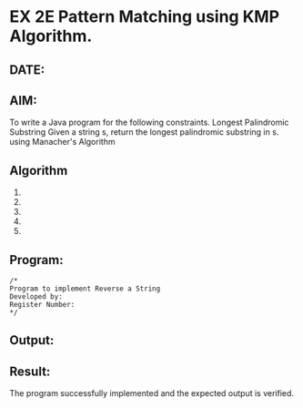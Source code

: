 
# EX 2E Pattern Matching using KMP Algorithm.
## DATE:
## AIM:
To write a Java program for the following constraints.
Longest Palindromic Substring
Given a string s, return the longest palindromic substring in s.
using Manacher's Algorithm

## Algorithm
1. 
2. 
3. 
4.  
5.   

## Program:
```
/*
Program to implement Reverse a String
Developed by: 
Register Number:  
*/
```

## Output:



## Result:
The program successfully implemented and the expected output is verified.
